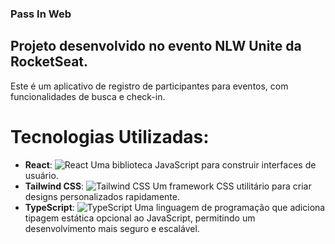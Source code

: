 ### Pass In Web

## Projeto desenvolvido no evento NLW Unite da RocketSeat.

Este é um aplicativo de registro de participantes para eventos, com funcionalidades de busca e check-in.

# Tecnologias Utilizadas:
- **React**: ![React](https://img.icons8.com/color/48/000000/react-native.png) Uma biblioteca JavaScript para construir interfaces de usuário.
- **Tailwind CSS**: ![Tailwind CSS](https://img.icons8.com/color/48/000000/tailwind-css.png) Um framework CSS utilitário para criar designs personalizados rapidamente.
- **TypeScript**: ![TypeScript](https://img.icons8.com/color/48/000000/typescript.png) Uma linguagem de programação que adiciona tipagem estática opcional ao JavaScript, permitindo um desenvolvimento mais seguro e escalável.
